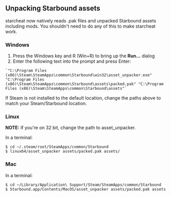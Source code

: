 
## Unpacking Starbound assets

starcheat now natively reads .pak files and unpacked Starbound assets including mods. You shouldn't need to do any of this to make starcheat work.

### Windows

 1.  Press the Windows key and R (Win+R) to bring up the **Run...** dialog
 2.  Enter the following text into the prompt and press Enter:

    `"C:\Program Files (x86)\Steam\SteamApps\common\Starbound\win32\asset_unpacker.exe" "C:\Program Files (x86)\Steam\SteamApps\common\Starbound\assets\packed.pak" "C:\Program Files (x86)\Steam\SteamApps\common\Starbound\assets"`

If Steam is not installed to the default location, change the paths above to match your Steam/Starbound location.

### Linux

**NOTE:** If you're on 32 bit, change the path to asset_unpacker.

In a terminal:

    $ cd ~/.steam/root/SteamApps/common/Starbound
    $ linux64/asset_unpacker assets/packed.pak assets/

### Mac

In a terminal:

    $ cd ~/Library/Application\ Support/Steam/SteamApps/common/Starbound
    $ Starbound.app/Contents/MacOS/asset_unpacker assets/packed.pak assets

